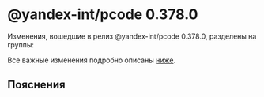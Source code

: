 # @yandex-int/pcode 0.378.0

<!-- ЧЕЛОВЕЧЕСКОЕ ВСТУПЛЕНИЕ -->

Изменения, вошедшие в релиз @yandex-int/pcode 0.378.0, разделены на группы:

Все важные изменения подробно описаны [ниже](#Пояснения).

## Пояснения

